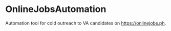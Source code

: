 # OnlineJobsAutomation

Automation tool for cold outreach to VA candidates on https://onlinejobs.ph.